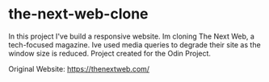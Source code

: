 # the-next-web-clone

In this project I've build a responsive website. Im cloning The Next Web, a tech-focused magazine.
Ive used media queries to degrade their site as the window size is reduced.
Project created for the Odin Project.

Original Website: https://thenextweb.com/
